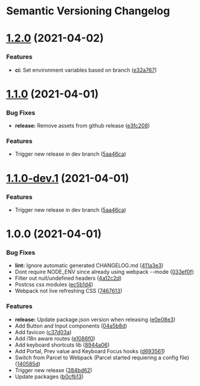 # Semantic Versioning Changelog

# [1.2.0](https://github.com/andreidmt/tpl-react/compare/v1.1.0...v1.2.0) (2021-04-02)


### Features

* **ci:** Set environment variables based on branch ([e32a767](https://github.com/andreidmt/tpl-react/commit/e32a76732306c7c8fd6fd654bcd7163d52c97249))

# [1.1.0](https://github.com/andreidmt/tpl-react/compare/v1.0.0...v1.1.0) (2021-04-01)


### Bug Fixes

* **release:** Remove assets from github release ([e3fc208](https://github.com/andreidmt/tpl-react/commit/e3fc2086855829f225f0ce609ca4f92d047500ab))


### Features

* Trigger new release in dev branch ([5aa46ca](https://github.com/andreidmt/tpl-react/commit/5aa46ca7e0a0dd479c29ee0884162aff70c67065))

# [1.1.0-dev.1](https://github.com/andreidmt/tpl-react/compare/v1.0.0...v1.1.0-dev.1) (2021-04-01)


### Features

* Trigger new release in dev branch ([5aa46ca](https://github.com/andreidmt/tpl-react/commit/5aa46ca7e0a0dd479c29ee0884162aff70c67065))

# 1.0.0 (2021-04-01)


### Bug Fixes

* **lint:** Ignore automatic generated CHANGELOG.md ([411a3e3](https://github.com/andreidmt/tpl-react/commit/411a3e39ae1d1fbc3ba1ede80f27450a5d6445a0))
* Dont require NODE_ENV since already using webpack --mode ([033ef0f](https://github.com/andreidmt/tpl-react/commit/033ef0f818e71c0408950217d780aacefe26ccc2))
* Filter out null/undefined headers ([4a12c2d](https://github.com/andreidmt/tpl-react/commit/4a12c2da748fb0727100f3d107e76780b4063a85))
* Postcss css modules ([ec5b1d4](https://github.com/andreidmt/tpl-react/commit/ec5b1d4dd1e98c9d3e1a1ce8e68822446d910a40))
* Webpack not live refreshing CSS ([7467613](https://github.com/andreidmt/tpl-react/commit/74676135b244f33c3d9deac24f43b17af55eea09))


### Features

* **release:** Update package.json version when releasing ([e0e08e3](https://github.com/andreidmt/tpl-react/commit/e0e08e3d901fd8151727902a5479f076b4acdf64))
* Add Button and Input components ([04a5b8d](https://github.com/andreidmt/tpl-react/commit/04a5b8dbfe31f95f57589721944c70fbb1bd9b44))
* Add favicon ([c37d03a](https://github.com/andreidmt/tpl-react/commit/c37d03ae04f6a30c6890a6d10c254d47756d1507))
* Add i18n aware routes ([e1086f0](https://github.com/andreidmt/tpl-react/commit/e1086f0a92fd2ee7bb36f870e0832b998d19b564))
* Add keyboard shortcuts lib ([8944a06](https://github.com/andreidmt/tpl-react/commit/8944a0633b56c9a25d184026d7ca032379640982))
* Add Portal, Prev value and Keyboard Focus hooks ([d693561](https://github.com/andreidmt/tpl-react/commit/d693561ec4f428344aa06f6181aaec68d9f40913))
* Switch from Parcel to Webpack (Parcel started requiering a config file) ([140585d](https://github.com/andreidmt/tpl-react/commit/140585dc25ec32078075de60e230f3373f184999))
* Trigger new release ([384bd62](https://github.com/andreidmt/tpl-react/commit/384bd62008966d87c27f8acc3be42055988cab0d))
* Update packages ([b0cfb13](https://github.com/andreidmt/tpl-react/commit/b0cfb13aa6b2691d16cf6e035755d56321dab9b7))
